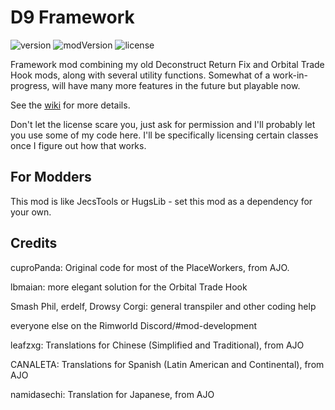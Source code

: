 # D9 Framework
![version](https://img.shields.io/badge/RimWorld-1.1-brightgreen.svg) ![modVersion](https://img.shields.io/badge/Mod%20version-1.1.0-brightgreen.svg) ![license](https://img.shields.io/badge/License-All%20rights%20reserved-blue.svg)

Framework mod combining my old Deconstruct Return Fix and Orbital Trade Hook mods, along with several utility functions. Somewhat of a work-in-progress, will have many more features in the future but playable now.

See the [wiki](https://github.com/dninemfive/d9framework/wiki) for more details.

Don't let the license scare you, just ask for permission and I'll probably let you use some of my code here. I'll be specifically licensing certain classes once I figure out how that works.

## For Modders
This mod is like JecsTools or HugsLib - set this mod as a dependency for your own.

## Credits
cuproPanda: Original code for most of the PlaceWorkers, from AJO.

lbmaian: more elegant solution for the Orbital Trade Hook

Smash Phil, erdelf, Drowsy Corgi: general transpiler and other coding help

everyone else on the Rimworld Discord/#mod-development

leafzxg: Translations for Chinese (Simplified and Traditional), from AJO

CANALETA: Translations for Spanish (Latin American and Continental), from AJO

namidasechi: Translation for Japanese, from AJO